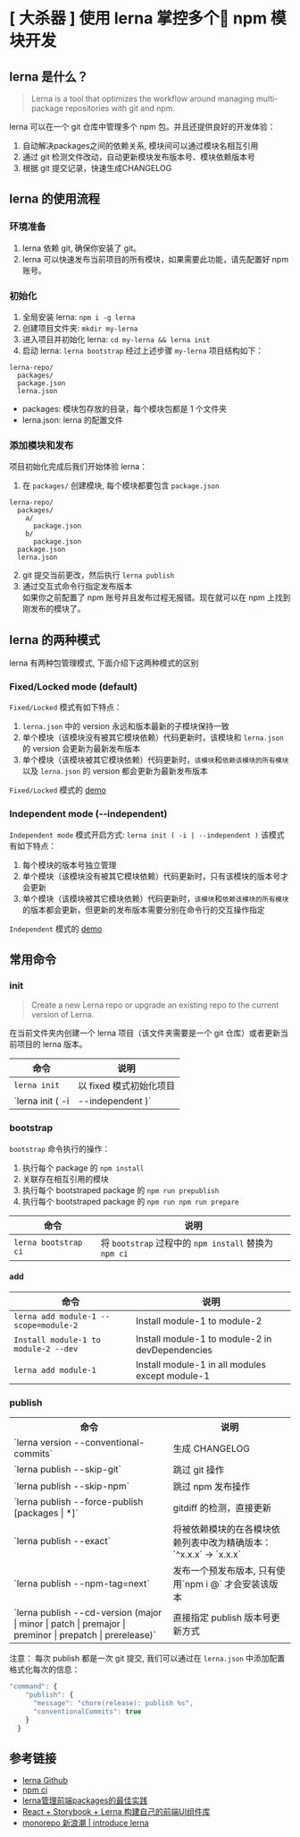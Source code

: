 # [ 大杀器 ] 使用 lerna 掌控多个 npm 模块开发 

## lerna 是什么？
> Lerna is a tool that optimizes the workflow around managing multi-package repositories with git and npm.

lerna 可以在一个 git 仓库中管理多个 npm 包。并且还提供良好的开发体验：
1. 自动解决packages之间的依赖关系, 模块间可以通过模块名相互引用
2. 通过 git 检测文件改动，自动更新模块发布版本号、模块依赖版本号
3. 根据 git 提交记录，快速生成CHANGELOG

## lerna 的使用流程
### 环境准备
1. lerna 依赖 git, 确保你安装了 git。
2. lerna 可以快速发布当前项目的所有模块，如果需要此功能，请先配置好 npm 账号。

### 初始化
1. 全局安装 lerna: `npm i -g lerna` 
2. 创建项目文件夹: `mkdir my-lerna`
3. 进入项目并初始化 lerna: `cd my-lerna && lerna init`
4. 启动 lerna: `lerna bootstrap`
经过上述步骤 `my-lerna` 项目结构如下：
```
lerna-repo/
  packages/
  package.json
  lerna.json
```
- packages: 模块包存放的目录，每个模块包都是 1 个文件夹
- lerna.json: lerna 的配置文件

### 添加模块和发布
项目初始化完成后我们开始体验 lerna：
1. 在 `packages/` 创建模块, 每个模块都要包含 `package.json`
  ```
  lerna-repo/
    packages/
      a/
        package.json
      b/
        package.json
    package.json
    lerna.json
  ```
2. git 提交当前更改，然后执行 `lerna publish`   
3. 通过交互式命令行指定发布版本   
  如果你之前配置了 npm 账号并且发布过程无报错。现在就可以在 npm 上找到刚发布的模块了。


## lerna 的两种模式
lerna 有两种包管理模式, 下面介绍下这两种模式的区别
### Fixed/Locked mode (default)
`Fixed/Locked` 模式有如下特点：
1. `lerna.json` 中的 version 永远和版本最新的子模块保持一致
2. 单个模块（该模块没有被其它模块依赖）代码更新时，该模块和 `lerna.json` 的 version 会更新为最新发布版本
3. 单个模块（该模块被其它模块依赖）代码更新时，`该模块`和`依赖该模块的所有模块`以及 `lerna.json` 的 version 都会更新为最新发布版本   

`Fixed/Locked` 模式的 [demo](https://github.com/soluteli/learn-lerna_fixed)


### Independent mode (--independent)
`Independent mode` 模式开启方式: `lerna init ( -i | --independent )`
该模式有如下特点：
1. 每个模块的版本号独立管理
2. 单个模块（该模块没有被其它模块依赖）代码更新时，只有该模块的版本号才会更新
3. 单个模块（该模块被其它模块依赖）代码更新时，`该模块`和`依赖该模块的所有模块`的版本都会更新，但更新的发布版本需要分别在命令行的交互操作指定   

`Independent` 模式的 [demo](https://github.com/soluteli/learn-lerna_independent)

## 常用命令
### init
> Create a new Lerna repo or upgrade an existing repo to the current version of Lerna.   

在当前文件夹内创建一个 lerna 项目（该文件夹需要是一个 git 仓库）或者更新当前项目的 lerna 版本。

| 命令 | 说明 |
| --- | --- |
| `lerna init` | 以 fixed 模式初始化项目 |
| `lerna init ( -i | --independent )` | 以 independent 模式初始化项目 |

### bootstrap
`bootstrap` 命令执行的操作：
1. 执行每个 package 的 `npm install`
2. 关联存在相互引用的模块
3. 执行每个 bootstraped package 的 `npm run prepublish`
4. 执行每个 bootstraped package 的 `npm run npm run prepare`

| 命令 | 说明 |
| --- | --- |
| `lerna bootstrap ci` | 将 `bootstrap` 过程中的 `npm install` 替换为 `npm ci` |

#### add
| 命令 | 说明 |
| --- | --- |
| `lerna add module-1 --scope=module-2` | Install module-1 to module-2 |
| `Install module-1 to module-2 --dev` | Install module-1 to module-2 in devDependencies |
| `lerna add module-1` | Install module-1 in all modules except module-1 |

### publish
<table>
<tr>
<th>命令</th>
<th>说明</th>
</tr>
<tr>
<td>`lerna version --conventional-commits`</td>
<td>生成 CHANGELOG</td>
</tr>
<tr>
<td>`lerna publish --skip-git`</td>
<td>跳过 git 操作</td>
</tr>
<tr>
<td>`lerna publish --skip-npm`</td>
<td>跳过 npm 发布操作</td>
</tr>
<tr>
<td>`lerna publish --force-publish [packages | *]`</td>
<td>gitdiff 的检测，直接更新</td>
</tr>
<tr>
<td>`lerna publish --exact`</td>
<td>将被依赖模块的在各模块依赖列表中改为精确版本：`^x.x.x` -> `x.x.x`</td>
</tr>
<tr>
<td>`lerna publish --npm-tag=next`</td>
<td>发布一个预发布版本, 只有使用`npm i <package>@<tag>` 才会安装该版本</td>
</tr>
<tr>
<td>`lerna publish --cd-version (major | minor | patch | premajor | preminor | prepatch | prerelease)`</td>
<td>直接指定 publish 版本号更新方式</td>
</tr>
</table>


注意：
每次 publish 都是一次 git 提交, 我们可以通过在 `lerna.json` 中添加配置格式化每次的信息：
```js
"command": {
    "publish": {
      "message": "chore(release): publish %s",
      "conventionalCommits": true
    }
  }
```

## 参考链接
- [lerna Github](https://github.com/lerna)
- [npm ci](https://docs.npmjs.com/cli/ci)
- [lerna管理前端packages的最佳实践](https://juejin.im/post/5a989fb451882555731b88c2#heading-4)
- [React + Storybook + Lerna 构建自己的前端UI组件库](https://juejin.im/post/5a8a905c6fb9a06350151e4c)
- [monorepo 新浪潮 | introduce lerna](https://github.com/pigcan/blog/issues/3)